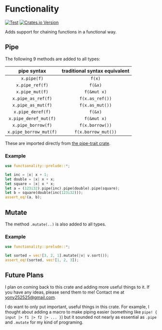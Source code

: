 # Functionality

[![Test](https://github.com/yonatan-reicher/functionality/workflows/Test/badge.svg)](https://github.com/yonatan-reicher/functionality/actions?query=workflow%3ATest)
[![Crates.io Version](https://img.shields.io/crates/v/functionality?logo=rust)](https://crates.io/crates/functionality)

Adds support for chaining functions in a functional way.

## Pipe

The following 9 methods are added to all types:

|       pipe syntax      |  traditional syntax equivalent |
|:----------------------:|:------------------------------:|
| `x.pipe(f)`            | `f(x)`                         |
| `x.pipe_ref(f)`        | `f(&x)`                        |
| `x.pipe_mut(f)`        | `f(&mut x)`                    |
| `x.pipe_as_ref(f)`     | `f(x.as_ref())`                |
| `x.pipe_as_mut(f)`     | `f(x.as_mut())`                |
| `x.pipe_deref(f)`      | `f(&x)`                        |
| `x.pipe_deref_mut(f)`  | `f(&mut x)`                    |
| `x.pipe_borrow(f)`     | `f(x.borrow())`                |
| `x.pipe_borrow_mut(f)` | `f(x.borrow_mut())`            |

These are imported directly from [the pipe-trait crate](https://github.com/KSXGitHub/pipe-trait).

### Example

```rust
use functionality::prelude::*;

let inc = |x| x + 1;
let double = |x| x + x;
let square = |x| x * x;
let a = (123i32).pipe(inc).pipe(double).pipe(square);
let b = square(double(inc(123i32)));
assert_eq!(a, b);
```

## Mutate

The method `.mutate(..)` is also added to all types.

### Example

```rust
use functionality::prelude::*;

let sorted = vec![3, 2, 1].mutate(|v| v.sort());
assert_eq!(sorted, vec![1, 2, 3]);
```

## Future Plans

I plan on coming back to this crate and adding more useful things to it. If you have any ideas, please send them to me!
Contact me at yony252525@gmail.com.

I do want to only put important, useful things in this crate. For example, I thought about adding a macro to make piping
easier (something like `pipe! { input |> f1 |> f2 |> ... }`) but it sounded not nearly as essential as `.pipe` and `.mutate`
for my kind of programing.
